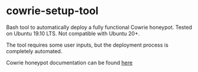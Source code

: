 # cowrie-setup-tool
Bash tool to automatically deploy a fully functional Cowrie honeypot. Tested on Ubuntu 19.10 LTS. Not compatible with Ubuntu 20+.

The tool requires some user inputs, but the deployment process is completely automated.

Cowrie honeypot documentation can be found [here](https://cowrie.readthedocs.io/en/latest/index.html)
